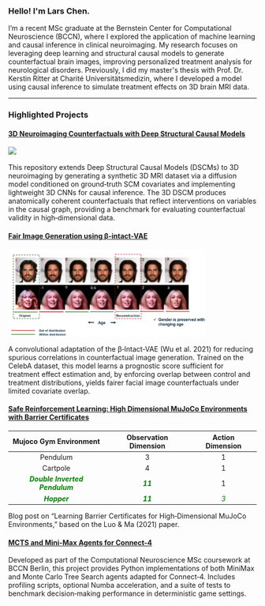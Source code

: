 ### Hello! I'm Lars Chen.


I’m a recent MSc graduate at the Bernstein Center for Computational Neuroscience (BCCN), where I explored the application of machine learning and causal inference in clinical neuroimaging. My research focuses on leveraging deep learning and structural causal models to generate counterfactual brain images, improving personalized treatment analysis for neurological disorders. Previously, I did my master's thesis with Prof. Dr. Kerstin Ritter at Charité Universitätsmedizin, where I developed a model using causal inference to simulate treatment effects on 3D brain MRI data. 

_______________________________________________________________________________________________________________________________________

### Highlighted Projects

#### [3D Neuroimaging Counterfactuals with Deep Structural Causal Models](https://github.com/lars-chen/3dscm)

<img src="https://github.com/user-attachments/assets/ccb8489c-c96c-4edd-8b18-fffae8719c8a" width="400"/>

This repository extends Deep Structural Causal Models (DSCMs) to 3D neuroimaging by generating a synthetic 3D MRI dataset via a diffusion model conditioned on ground‑truth SCM covariates and implementing lightweight 3D CNNs for causal inference. The 3D DSCM produces anatomically coherent counterfactuals that reflect interventions on variables in the causal graph, providing a benchmark for evaluating counterfactual validity in high‑dimensional data. 



#### [Fair Image Generation using  β‑intact-VAE](https://github.com/lars-chen/conv-beta-iVAE)

<img src="https://github.com/lars-chen/conv-beta-iVAE/blob/main/Images/t_age.png" width="400"/>

A convolutional adaptation of the β‑Intact‑VAE (Wu et al. 2021) for reducing spurious correlations in counterfactual image generation. Trained on the CelebA dataset, this model learns a prognostic score sufficient for treatment effect estimation and, by enforcing overlap between control and treatment distributions, yields fairer facial image counterfactuals under limited covariate overlap. 

 
#### [Safe Reinforcement Learning: High Dimensional MuJoCo Environments with Barrier Certificates](https://lars-chen.github.io/rl-blog/learning-barrier-certificates/) 

Mujoco Gym Environment      |  Observation Dimension    | Action Dimension
:-------------------------:|:-------------------------:|:-------------------------:
Pendulum                  						   		 |         3                                   |     1
Cartpole               								       |         4                                   |     1
<span style="color:green"> ***Double Inverted Pendulum***  </span>           | <span style="color:green">***11***</span>         |     1
<span style="color:green"> ***Hopper***                    </span>           | <span style="color:green">***11***</span>         | <span style="color:green">*3*</span>


Blog post on “Learning Barrier Certificates for High‑Dimensional MuJoCo Environments,” based on the Luo & Ma (2021) paper. 


#### [MCTS and Mini-Max Agents for Connect-4](https://github.com/lars-chen/MCTS_Connect4)

Developed as part of the Computational Neuroscience MSc coursework at BCCN Berlin, this project provides Python implementations of both MiniMax and Monte Carlo Tree Search agents adapted for Connect‑4. Includes profiling scripts, optional Numba acceleration, and a suite of tests to benchmark decision‑making performance in deterministic game settings.
